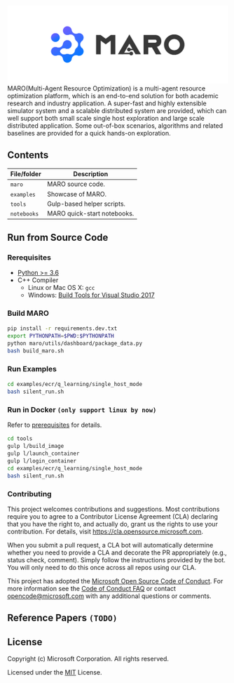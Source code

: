 ![MARO LOGO](./docs/source/images/logo.svg)
MARO(Multi-Agent Resource Optimization) is a multi-agent resource optimization platform, which is an end-to-end solution for both academic research and industry application. A super-fast and highly extensible simulator system and a scalable distributed system are provided, which can well support both small scale single host exploration and large scale distributed application. Some out-of-box scenarios, algorithms and related baselines are provided for a quick hands-on exploration.

## Contents

| File/folder       | Description                                |
|-------------------|--------------------------------------------|
| `maro`            | MARO source code.                          |
| `examples`        | Showcase of MARO.                          |
| `tools`           | Gulp-based helper scripts.                 |
| `notebooks`       | MARO quick-start notebooks.                |

## Run from Source Code
### Rerequisites
- [Python >= 3.6](https://www.python.org/downloads/)
- C++ Compiler
    - Linux or Mac OS X: `gcc`
    - Windows: [Build Tools for Visual Studio 2017](https://visualstudio.microsoft.com/thank-you-downloading-visual-studio/?sku=BuildTools&rel=15)

### Build MARO

```sh
pip install -r requirements.dev.txt
export PYTHONPATH=$PWD:$PYTHONPATH
python maro/utils/dashboard/package_data.py
bash build_maro.sh
```

### Run Examples

```sh
cd examples/ecr/q_learning/single_host_mode
bash silent_run.sh
```

### Run in Docker `(only support linux by now)`
Refer to [prerequisites](./tools/README.md) for details.

```sh
cd tools
gulp l/build_image
gulp l/launch_container
gulp l/login_container
cd examples/ecr/q_learning/single_host_mode
bash silent_run.sh
```

### Contributing

This project welcomes contributions and suggestions.  Most contributions require you to agree to a
Contributor License Agreement (CLA) declaring that you have the right to, and actually do, grant us
the rights to use your contribution. For details, visit https://cla.opensource.microsoft.com.

When you submit a pull request, a CLA bot will automatically determine whether you need to provide
a CLA and decorate the PR appropriately (e.g., status check, comment). Simply follow the instructions
provided by the bot. You will only need to do this once across all repos using our CLA.

This project has adopted the [Microsoft Open Source Code of Conduct](https://opensource.microsoft.com/codeofconduct/).
For more information see the [Code of Conduct FAQ](https://opensource.microsoft.com/codeofconduct/faq/) or
contact [opencode@microsoft.com](mailto:opencode@microsoft.com) with any additional questions or comments.

## Reference Papers `(TODO)`
<!-- TODO -->

## License

Copyright (c) Microsoft Corporation. All rights reserved.

Licensed under the [MIT](./LICENSE) License.
